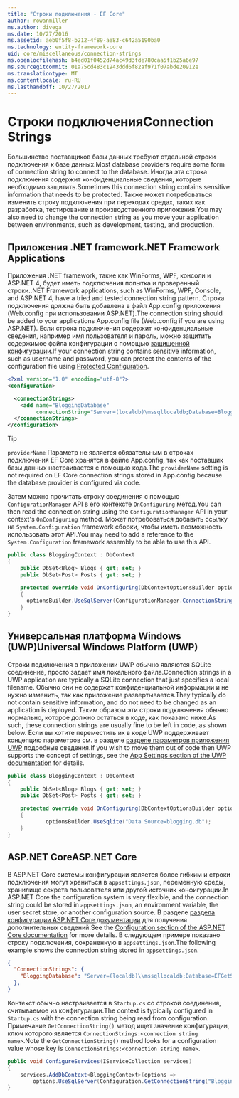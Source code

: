```yaml
---
title: "Строки подключения - EF Core"
author: rowanmiller
ms.author: divega
ms.date: 10/27/2016
ms.assetid: aeb0f5f8-b212-4f89-ae83-c642a5190ba0
ms.technology: entity-framework-core
uid: core/miscellaneous/connection-strings
ms.openlocfilehash: b4ed01f0452d74ac49d3fde780caa5f1b25a6e97
ms.sourcegitcommit: 01a75cd483c1943ddd6f82af971f07abde20912e
ms.translationtype: MT
ms.contentlocale: ru-RU
ms.lasthandoff: 10/27/2017
---
```

# <a name="connection-strings"></a><span data-ttu-id="e6206-102">Строки подключения</span><span class="sxs-lookup"><span data-stu-id="e6206-102">Connection Strings</span></span>

<span data-ttu-id="e6206-103">Большинство поставщиков базы данных требуют отдельной строки подключения к базе данных.</span><span class="sxs-lookup"><span data-stu-id="e6206-103">Most database providers require some form of connection string to connect to the database.</span></span> <span data-ttu-id="e6206-104">Иногда эта строка подключения содержит конфиденциальные сведения, которые необходимо защитить.</span><span class="sxs-lookup"><span data-stu-id="e6206-104">Sometimes this connection string contains sensitive information that needs to be protected.</span></span> <span data-ttu-id="e6206-105">Также может потребоваться изменить строку подключения при переходах средах, таких как разработка, тестирование и производственного приложения.</span><span class="sxs-lookup"><span data-stu-id="e6206-105">You may also need to change the connection string as you move your application between environments, such as development, testing, and production.</span></span>

## <a name="net-framework-applications"></a><span data-ttu-id="e6206-106">Приложения .NET framework</span><span class="sxs-lookup"><span data-stu-id="e6206-106">.NET Framework Applications</span></span>

<span data-ttu-id="e6206-107">Приложения .NET framework, такие как WinForms, WPF, консоли и ASP.NET 4, будет иметь подключения попытка и проверенный строки.</span><span class="sxs-lookup"><span data-stu-id="e6206-107">.NET Framework applications, such as WinForms, WPF, Console, and ASP.NET 4, have a tried and tested connection string pattern.</span></span> <span data-ttu-id="e6206-108">Строка подключения должна быть добавлена в файл App.config приложения (Web.config при использовании ASP.NET).</span><span class="sxs-lookup"><span data-stu-id="e6206-108">The connection string should be added to your applications App.config file (Web.config if you are using ASP.NET).</span></span> <span data-ttu-id="e6206-109">Если строка подключения содержит конфиденциальные сведения, например имя пользователя и пароль, можно защитить содержимое файла конфигурации с помощью [защищенной конфигурации](https://docs.microsoft.com/dotnet/framework/data/adonet/connection-strings-and-configuration-files#encrypting-configuration-file-sections-using-protected-configuration).</span><span class="sxs-lookup"><span data-stu-id="e6206-109">If your connection string contains sensitive information, such as username and password, you can protect the contents of the configuration file using [Protected Configuration](https://docs.microsoft.com/dotnet/framework/data/adonet/connection-strings-and-configuration-files#encrypting-configuration-file-sections-using-protected-configuration).</span></span>

``` xml
<?xml version="1.0" encoding="utf-8"?>
<configuration>

  <connectionStrings>
    <add name="BloggingDatabase"
         connectionString="Server=(localdb)\mssqllocaldb;Database=Blogging;Trusted_Connection=True;" />
  </connectionStrings>
</configuration>
```

> [!TIP]  
> <span data-ttu-id="e6206-110">`providerName` Параметр не является обязательным в строках подключения EF Core хранятся в файле App.config, так как поставщик базы данных настраивается с помощью кода.</span><span class="sxs-lookup"><span data-stu-id="e6206-110">The `providerName` setting is not required on EF Core connection strings stored in App.config because the database provider is configured via code.</span></span>

<span data-ttu-id="e6206-111">Затем можно прочитать строку соединения с помощью `ConfigurationManager` API в его контексте `OnConfiguring` метод.</span><span class="sxs-lookup"><span data-stu-id="e6206-111">You can then read the connection string using the `ConfigurationManager` API in your context's `OnConfiguring` method.</span></span> <span data-ttu-id="e6206-112">Может потребоваться добавить ссылку на `System.Configuration` framework сборки, чтобы иметь возможность использовать этот API.</span><span class="sxs-lookup"><span data-stu-id="e6206-112">You may need to add a reference to the `System.Configuration` framework assembly to be able to use this API.</span></span>

``` csharp
public class BloggingContext : DbContext
{
    public DbSet<Blog> Blogs { get; set; }
    public DbSet<Post> Posts { get; set; }

    protected override void OnConfiguring(DbContextOptionsBuilder optionsBuilder)
    {
      optionsBuilder.UseSqlServer(ConfigurationManager.ConnectionStrings["BloggingDatabase"].ConnectionString);
    }
}
```

## <a name="universal-windows-platform-uwp"></a><span data-ttu-id="e6206-113">Универсальная платформа Windows (UWP)</span><span class="sxs-lookup"><span data-stu-id="e6206-113">Universal Windows Platform (UWP)</span></span>

<span data-ttu-id="e6206-114">Строки подключения в приложении UWP обычно являются SQLite соединение, просто задает имя локального файла.</span><span class="sxs-lookup"><span data-stu-id="e6206-114">Connection strings in a UWP application are typically a SQLite connection that just specifies a local filename.</span></span> <span data-ttu-id="e6206-115">Обычно они не содержат конфиденциальной информации и не нужно изменить, так как приложение развертывается.</span><span class="sxs-lookup"><span data-stu-id="e6206-115">They typically do not contain sensitive information, and do not need to be changed as an application is deployed.</span></span> <span data-ttu-id="e6206-116">Таким образом эти строки подключения обычно нормально, которое должно остаться в коде, как показано ниже.</span><span class="sxs-lookup"><span data-stu-id="e6206-116">As such, these connection strings are usually fine to be left in code, as shown below.</span></span> <span data-ttu-id="e6206-117">Если вы хотите переместить их в коде UWP поддерживает концепцию параметров см. в разделе [разделе параметров приложения UWP](https://docs.microsoft.com/windows/uwp/app-settings/store-and-retrieve-app-data) подробные сведения.</span><span class="sxs-lookup"><span data-stu-id="e6206-117">If you wish to move them out of code then UWP supports the concept of settings, see the [App Settings section of the UWP documentation](https://docs.microsoft.com/windows/uwp/app-settings/store-and-retrieve-app-data) for details.</span></span>

``` csharp
public class BloggingContext : DbContext
{
    public DbSet<Blog> Blogs { get; set; }
    public DbSet<Post> Posts { get; set; }

    protected override void OnConfiguring(DbContextOptionsBuilder optionsBuilder)
    {
            optionsBuilder.UseSqlite("Data Source=blogging.db");
    }
}
```

## <a name="aspnet-core"></a><span data-ttu-id="e6206-118">ASP.NET Core</span><span class="sxs-lookup"><span data-stu-id="e6206-118">ASP.NET Core</span></span>

<span data-ttu-id="e6206-119">В ASP.NET Core системы конфигурации является более гибким и строки подключения могут храниться в `appsettings.json`, переменную среды, хранилище секрета пользователя или другой источник конфигурации.</span><span class="sxs-lookup"><span data-stu-id="e6206-119">In ASP.NET Core the configuration system is very flexible, and the connection string could be stored in `appsettings.json`, an environment variable, the user secret store, or another configuration source.</span></span> <span data-ttu-id="e6206-120">В разделе [раздела конфигурации ASP.NET Core документации](https://docs.asp.net/en/latest/fundamentals/configuration.html) для получения дополнительных сведений.</span><span class="sxs-lookup"><span data-stu-id="e6206-120">See the [Configuration section of the ASP.NET Core documentation](https://docs.asp.net/en/latest/fundamentals/configuration.html) for more details.</span></span> <span data-ttu-id="e6206-121">В следующем примере показано строку подключения, сохраненную в `appsettings.json`.</span><span class="sxs-lookup"><span data-stu-id="e6206-121">The following example shows the connection string stored in `appsettings.json`.</span></span>

``` json
{
  "ConnectionStrings": {
    "BloggingDatabase": "Server=(localdb)\\mssqllocaldb;Database=EFGetStarted.ConsoleApp.NewDb;Trusted_Connection=True;"
  },
}
```

<span data-ttu-id="e6206-122">Контекст обычно настраивается в `Startup.cs` со строкой соединения, считываемое из конфигурации.</span><span class="sxs-lookup"><span data-stu-id="e6206-122">The context is typically configured in `Startup.cs` with the connection string being read from configuration.</span></span> <span data-ttu-id="e6206-123">Примечание `GetConnectionString()` метод ищет значение конфигурации, ключ которого является `ConnectionStrings:<connection string name>`.</span><span class="sxs-lookup"><span data-stu-id="e6206-123">Note the `GetConnectionString()` method looks for a configuration value whose key is `ConnectionStrings:<connection string name>`.</span></span>

``` csharp
public void ConfigureServices(IServiceCollection services)
{
    services.AddDbContext<BloggingContext>(options =>
        options.UseSqlServer(Configuration.GetConnectionString("BloggingDatabase")));
}
```
